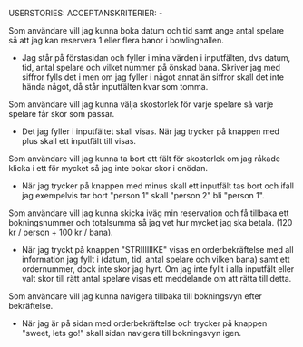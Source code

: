 
USERSTORIES:
ACCEPTANSKRITERIER: -

Som användare vill jag kunna boka datum och tid samt ange antal spelare så att jag kan reservera 1 eller flera banor i bowlinghallen.
 - Jag står på förstasidan och fyller i mina värden i inputfälten, dvs datum, tid, antal spelare och vilket nummer på önskad bana. Skriver jag med siffror fylls det i men om jag fyller i något annat än siffror skall det inte hända något, då står inputfälten kvar som tomma.

Som användare vill jag kunna välja skostorlek för varje spelare så varje spelare får skor som passar. 
- Det jag fyller i inputfältet skall visas. När jag trycker på knappen med plus skall ett inputfält till visas.

Som användare vill jag kunna ta bort ett fält för skostorlek om jag råkade klicka i ett för mycket så jag inte bokar skor i onödan.
- När jag trycker på knappen med minus skall ett inputfält tas bort och ifall jag exempelvis tar bort "person 1" skall "person 2" bli "person 1".

Som användare vill jag kunna skicka iväg min reservation och få tillbaka ett bokningsnummer och totalsumma så jag vet hur mycket jag ska betala. (120 kr / person + 100 kr / bana).
- När jag tryckt på knappen "STRIIIIIIKE" visas en orderbekräftelse med all information jag fyllt i (datum, tid, antal spelare och vilken bana) samt ett ordernummer, dock inte skor jag hyrt.
Om jag inte fyllt i alla inputfält eller valt skor till rätt antal spelare visas ett meddelande om att rätta till detta. 

Som användare vill jag kunna navigera tillbaka till bokningsvyn efter bekräftelse.
- När jag är på sidan med orderbekräftelse och trycker på knappen "sweet, lets go!" skall sidan navigera till bokningsvyn igen.